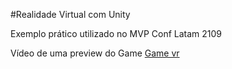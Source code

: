 #Realidade Virtual com Unity

Exemplo prático utilizado no MVP Conf Latam 2109

Vídeo de uma preview do Game [Game vr](https://www.youtube.com/watch?v=tXGqb1koB3I)

